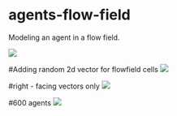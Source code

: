 # agents-flow-field
Modeling an agent in a flow field.


<img src="https://media.giphy.com/media/l0MYJDphIGTTj7JqE/giphy.gif"/>

#Adding random 2d vector for flowfield cells
<img src = "https://media.giphy.com/media/3o6ZtdLBeYd1B0hJ2U/giphy.gif"/>

#right - facing vectors only
<img src= "https://media.giphy.com/media/l0HlvvrKDz4A5V5Ti/giphy.gif"/>

#600 agents
<img src= "https://media.giphy.com/media/l0MYBlIVfkZIo8D1C/giphy.gif"/>
